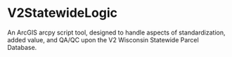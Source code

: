 # V2StatewideLogic
An ArcGIS arcpy script tool, designed to handle aspects of standardization, added value, and QA/QC upon the V2 Wisconsin Statewide Parcel Database.
